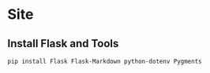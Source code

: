 # Site

## Install Flask and Tools

```bash
pip install Flask Flask-Markdown python-dotenv Pygments
```